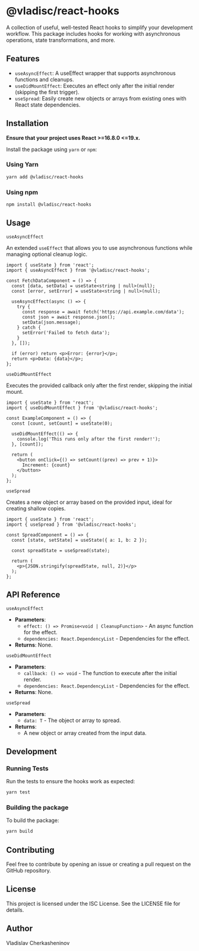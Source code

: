 # @vladisc/react-hooks

A collection of useful, well-tested React hooks to simplify your development workflow. This package includes hooks for working with asynchronous operations, state transformations, and more.

## Features

- `useAsyncEffect`: A useEffect wrapper that supports asynchronous functions and cleanups.
- `useDidMountEffect`: Executes an effect only after the initial render (skipping the first trigger).
- `useSpread`: Easily create new objects or arrays from existing ones with React state dependencies.

## Installation

**Ensure that your project uses React >=16.8.0 <=19.x.**

Install the package using `yarn` or `npm`:

### Using Yarn

```bash
yarn add @vladisc/react-hooks
```

### Using npm

```bash
npm install @vladisc/react-hooks
```

## Usage

`useAsyncEffect`

An extended `useEffect` that allows you to use asynchronous functions while managing optional cleanup logic.

```
import { useState } from 'react';
import { useAsyncEffect } from '@vladisc/react-hooks';

const FetchDataComponent = () => {
  const [data, setData] = useState<string | null>(null);
  const [error, setError] = useState<string | null>(null);

  useAsyncEffect(async () => {
    try {
      const response = await fetch('https://api.example.com/data');
      const json = await response.json();
      setData(json.message);
    } catch {
      setError('Failed to fetch data');
    }
  }, []);

  if (error) return <p>Error: {error}</p>;
  return <p>Data: {data}</p>;
};
```

`useDidMountEffect`

Executes the provided callback only after the first render, skipping the initial mount.

```
import { useState } from 'react';
import { useDidMountEffect } from '@vladisc/react-hooks';

const ExampleComponent = () => {
  const [count, setCount] = useState(0);

  useDidMountEffect(() => {
    console.log('This runs only after the first render!');
  }, [count]);

  return (
    <button onClick={() => setCount((prev) => prev + 1)}>
      Increment: {count}
    </button>
  );
};

```

`useSpread`

Creates a new object or array based on the provided input, ideal for creating shallow copies.

```
import { useState } from 'react';
import { useSpread } from '@vladisc/react-hooks';

const SpreadComponent = () => {
  const [state, setState] = useState({ a: 1, b: 2 });

  const spreadState = useSpread(state);

  return (
    <p>{JSON.stringify(spreadState, null, 2)}</p>
  );
};
```

## API Reference

`useAsyncEffect`

- **Parameters**:
  - `effect: () => Promise<void | CleanupFunction>` - An async function for the effect.
  - `dependencies: React.DependencyList` - Dependencies for the effect.
- **Returns**: None.

`useDidMountEffect`

- **Parameters**:
  - `callback: () => void` - The function to execute after the initial render.
  - `dependencies: React.DependencyList` - Dependencies for the effect.
- **Returns**: None.

`useSpread`

- **Parameters**:
  - `data: T` - The object or array to spread.
- **Returns**:
  - A new object or array created from the input data.

## Development

### Running Tests

Run the tests to ensure the hooks work as expected:

```bash
yarn test
```

### Building the package

To build the package:

```bash
yarn build
```

## Contributing

Feel free to contribute by opening an issue or creating a pull request on the GitHub repository.

## License

This project is licensed under the ISC License. See the LICENSE file for details.

## Author

Vladislav Cherkasheninov
